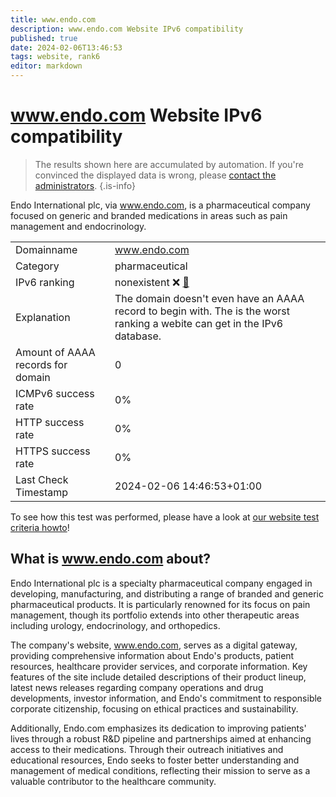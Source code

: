 ```yaml
---
title: www.endo.com
description: www.endo.com Website IPv6 compatibility
published: true
date: 2024-02-06T13:46:53
tags: website, rank6
editor: markdown
---
```


# www.endo.com Website IPv6 compatibility

> The results shown here are accumulated by automation. If you're convinced the displayed data is wrong, please [contact the administrators](/howto/chat). 
{.is-info}

Endo International plc, via www.endo.com, is a pharmaceutical company focused on generic and branded medications in areas such as pain management and endocrinology.


|   |   |
| - | - |
| Domainname | www.endo.com
| Category | pharmaceutical |
| IPv6 ranking | nonexistent :x: [🔗](/howto/ranking) |
| Explanation | The domain doesn't even have an AAAA record to begin with. The is the worst ranking a webite can get in the IPv6 database. |
| Amount of AAAA records for domain | 0 |
| ICMPv6 success rate | 0%|
| HTTP success rate | 0% |
| HTTPS success rate | 0% |
| Last Check Timestamp | 2024-02-06 14:46:53+01:00 |

To see how this test was performed, please have a look at [our website test criteria howto](/howto/testcriteria/website)!


## What is www.endo.com about?
Endo International plc is a specialty pharmaceutical company engaged in developing, manufacturing, and distributing a range of branded and generic pharmaceutical products. It is particularly renowned for its focus on pain management, though its portfolio extends into other therapeutic areas including urology, endocrinology, and orthopedics.

The company's website, www.endo.com, serves as a digital gateway, providing comprehensive information about Endo's products, patient resources, healthcare provider services, and corporate information. Key features of the site include detailed descriptions of their product lineup, latest news releases regarding company operations and drug developments, investor information, and Endo's commitment to responsible corporate citizenship, focusing on ethical practices and sustainability.

Additionally, Endo.com emphasizes its dedication to improving patients' lives through a robust R&D pipeline and partnerships aimed at enhancing access to their medications. Through their outreach initiatives and educational resources, Endo seeks to foster better understanding and management of medical conditions, reflecting their mission to serve as a valuable contributor to the healthcare community.


